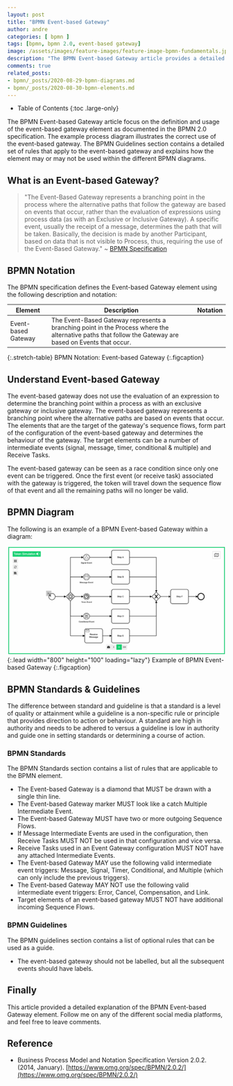 ```yaml
---
layout: post
title: "BPMN Event-based Gateway"
author: andre
categories: [ bpmn ]
tags: [bpmn, bpmn 2.0, event-based gateway]
image: /assets/images/feature-images/feature-image-bpmn-fundamentals.jpg
description: "The BPMN Event-based Gateway article provides a detailed explanation of the event-based gateway element, including the BPMN notation, an example diagram and guidelines."
comments: true
related_posts:
- bpmn/_posts/2020-08-29-bpmn-diagrams.md
- bpmn/_posts/2020-08-30-bpmn-elements.md
---
```


- Table of Contents 
{:toc .large-only}

The BPMN Event-based Gateway article focus on the definition and usage of the event-based gateway element as documented 
in the BPMN 2.0 specification. The example process diagram illustrates the correct use of the event-based gateway. The 
BPMN Guidelines section contains a detailed set of rules that apply to the event-based gateway and explains how the 
element may or may not be used within the different BPMN diagrams.

## What is an Event-based Gateway?
> "The Event-Based Gateway represents a branching point in the process where the alternative paths that follow the 
> gateway are based on events that occur, rather than the evaluation of expressions using process data (as with an 
> Exclusive or Inclusive Gateway). A specific event, usually the receipt of a message, determines the path that will 
> be taken. Basically, the decision is made by another Participant, based on data that is not visible to Process, thus, 
> requiring the use of the Event-Based Gateway." ~ [BPMN Specification][1]

## BPMN Notation
The BPMN specification defines the Event-based Gateway element using the following description and notation:

| Element | Description | Notation |
|---------|-------------|:--------:|
| Event-based Gateway | The Event-Based Gateway represents a branching point in the Process where the alternative paths that follow the Gateway are based on Events that occur. | <iconify-icon height=48px data-icon="bpmn:gateway-eventbased"></iconify-icon> |
{:.stretch-table}
BPMN Notation: Event-based Gateway
{:.figcaption}

## Understand Event-based Gateway
The event-based gateway does not use the evaluation of an expression to determine the branching point within a process 
as with an exclusive gateway or inclusive gateway. The event-based gateway represents a branching point where the 
alternative paths are based on events that occur. The elements that are the target of the gateway's sequence flows, form
part of the configuration of the event-based gateway and determines the behaviour of the gateway. The target elements 
can be a number of intermediate events (signal, message, timer, conditional & multiple) and Receive Tasks.

The event-based gateway can be seen as a race condition since only one event can be triggered. Once the first event 
(or receive task) associated with the gateway is triggered, the token will travel down the sequence flow of that event 
and all the remaining paths will no longer be valid.

## BPMN Diagram
The following is an example of a BPMN Event-based Gateway within a diagram:

![BPMN Event-based Gateway](/assets/images/posts/bpmn-event-based-gateway/bpmn-event-based-gateway.gif){:.lead width="800" height="100" loading="lazy"}
Example of BPMN Event-based Gateway
{:.figcaption}

## BPMN Standards & Guidelines
The difference between standard and guideline is that a standard is a level of quality or attainment while a guideline
is a non-specific rule or principle that provides direction to action or behaviour. A standard are high in authority and
needs to be adhered to versus a guideline is low in authority and guide one in setting standards or determining a course
of action.

### BPMN Standards
The BPMN Standards section contains a list of rules that are applicable to the BPMN element.

* The Event-based Gateway is a diamond that MUST be drawn with a single thin line.
* The Event-based Gateway marker MUST look like a catch Multiple Intermediate Event.
* The Event-based Gateway MUST have two or more outgoing Sequence Flows.
* If Message Intermediate Events are used in the configuration, then Receive Tasks MUST NOT be used in that configuration and vice versa.
* Receive Tasks used in an Event Gateway configuration MUST NOT have any attached Intermediate Events.
* The Event-based Gateway MAY use the following valid intermediate event triggers: Message, Signal, Timer, Conditional, and Multiple (which can only include the previous triggers). 
* The Event-based Gateway MAY NOT use the following valid intermediate event triggers: Error, Cancel, Compensation, and Link.
* Target elements of an event-based gateway MUST NOT have additional incoming Sequence Flows.

### BPMN Guidelines
The BPMN guidelines section contains a list of optional rules that can be used as a guide.

* The event-based gateway should not be labelled, but all the subsequent events should have labels.

## Finally
This article provided a detailed explanation of the BPMN Event-based Gateway element. Follow me on any of the different
social media platforms, and feel free to leave comments.

## Reference
* Business Process Model and Notation Specification Version 2.0.2. (2014, January). [https://www.omg.org/spec/BPMN/2.0.2/](https://www.omg.org/spec/BPMN/2.0.2/)

[1]:https://www.omg.org/spec/BPMN/2.0.2/PDF

